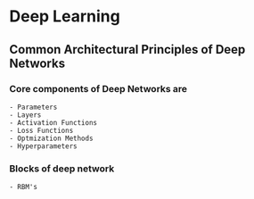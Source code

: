 # Deep Learning

## Common Architectural Principles of Deep Networks
### Core components of Deep Networks are
    - Parameters
    - Layers
    - Activation Functions
    - Loss Functions
    - Optmization Methods
    - Hyperparameters

### Blocks of deep network 
    - RBM's

